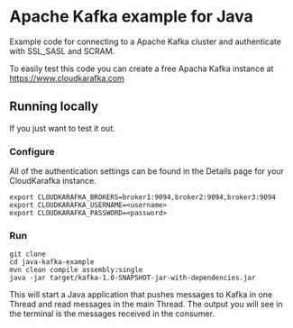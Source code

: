 # Apache Kafka example for Java

Example code for connecting to a Apache Kafka cluster and authenticate with SSL_SASL and SCRAM. 

To easily test this code you can create a free Apacha Kafka instance at https://www.cloudkarafka.com

## Running locally

If you just want to test it out.

### Configure

All of the authentication settings can be found in the Details page for your CloudKarafka instance.

```
export CLOUDKARAFKA_BROKERS=broker1:9094,broker2:9094,broker3:9094
export CLOUDKARAFKA_USERNAME=<username>
export CLOUDKARAFKA_PASSWORD=<password>
```

### Run

```
git clone 
cd java-kafka-example
mvn clean compile assembly:single
java -jar target/kafka-1.0-SNAPSHOT-jar-with-dependencies.jar
```

This will start a Java application that pushes messages to Kafka in one Thread and read messages in the main Thread. 
The output you will see in the terminal is the messages received in the consumer.
